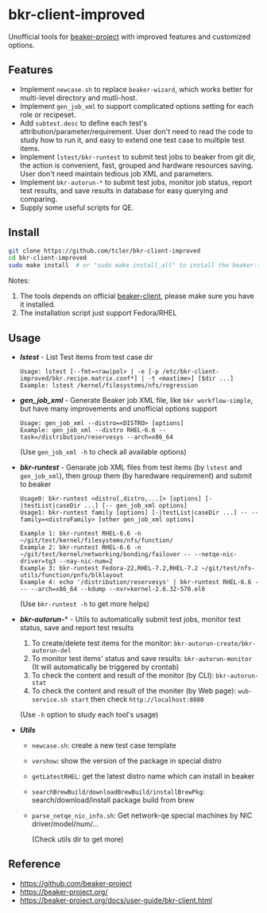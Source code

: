# bkr-client-improved

Unofficial tools for [beaker-project](https://beaker-project.org/) with improved features and customized options.

## Features

- Implement `newcase.sh` to replace `beaker-wizard`, which works better for multi-level directory and mutli-host.
- Implement `gen_job_xml` to support complicated options setting for each role or recipeset.
- Add `subtest.desc` to define each test's attribution/parameter/requirement. User don't need to read the code to study how to run it, and easy to extend one test case to multiple test items.
- Implement `lstest/bkr-runtest` to submit test jobs to beaker from git dir, the action is convenient, fast, grouped and hardware resources saving. User don't need maintain tedious job XML and parameters.
- Implement `bkr-autorun-*` to submit test jobs, monitor job status, report test results, and save results in database for easy querying and comparing.
- Supply some useful scripts for QE.

## Install

```bash
git clone https://github.com/tcler/bkr-client-improved
cd bkr-client-improved
sudo make install  # or "sudo make install_all" to install the beaker-test-robot tools
```

Notes:

1. The tools depends on official [beaker-client](https://beaker-project.org/docs/user-guide/bkr-client.html), please make sure you have it installed.
2. The installation script just support Fedora/RHEL

## Usage

*   ***lstest*** - List Test items from test case dir

    ```
	Usage: lstest [--fmt=<raw|pol> | -e [-p /etc/bkr-client-improved/bkr.recipe.matrix.conf*] | -t <maxtime>] [$dir ...]
	Example: lstest /kernel/filesystems/nfs/regression

	```

*   ***gen_job_xml*** - Generate Beaker job XML file, like `bkr workflow-simple`, but have many improvements and unofficial options support

    ```
	Usage: gen_job_xml --distro=<DISTRO> [options]
	Example: gen_job_xml --distro RHEL-6.6 --task=/distribution/reservesys --arch=x86_64

	```
	(Use `gen_job_xml -h` to check all available options)

*   ***bkr-runtest*** - Genarate job XML files from test items (by `lstest` and `gen_job_xml`), then group them (by haredware requirement) and submit to beaker

	```
	Usage0: bkr-runtest <distro[,distro,...]> [options] [-|testList|caseDir ...] [-- gen_job_xml options]
	Usage1: bkr-runtest family [options] [-|testList|caseDir ...] -- --family=<distroFamily> [other gen_job_xml options]

	Example 1: bkr-runtest RHEL-6.6 -n ~/git/test/kernel/filesystems/nfs/function/
	Example 2: bkr-runtest RHEL-6.6 -n ~/git/test/kernel/networking/bonding/failover -- --netqe-nic-driver=tg3 --nay-nic-num=2
	Example 3: bkr-runtest Fedora-22,RHEL-7.2,RHEL-7.2 ~/git/test/nfs-utils/function/pnfs/blklayout
	Example 4: echo '/distribution/reservesys' | bkr-runtest RHEL-6.6 - -- --arch=x86_64 --kdump --nvr=kernel-2.6.32-570.el6

	```
	(Use `bkr-runtest -h` to get more helps)

*   ***bkr-autorun-**** - Utils to automatically submit test jobs, monitor test status, save and report test results

    1. To create/delete test items for the monitor: `bkr-autorun-create/bkr-autorun-del`
    2. To monitor test items' status and save results: `bkr-autorun-monitor` (It will automatically be triggered by crontab)
    3. To check the content and result of the monitor (by CLI): `bkr-autorun-stat`
    4. To check the content and result of the moniter (by Web page): `wub-service.sh start` then check `http://localhost:8080`

      (Use `-h` option to study each tool's usage)

*   ***Utils***
    - `newcase.sh`: create a new test case template
	- `vershow`: show the version of the package in special distro
	- `getLatestRHEL`: get the latest distro name which can install in beaker
	- `searchBrewBuild/downloadBrewBuild/installBrewPkg`: search/download/install package build from brew
	- `parse_netqe_nic_info.sh`: Get network-qe special machines by NIC driver/model/num/...

      (Check utils dir to get more)

## Reference

* https://github.com/beaker-project
* https://beaker-project.org/
* https://beaker-project.org/docs/user-guide/bkr-client.html
